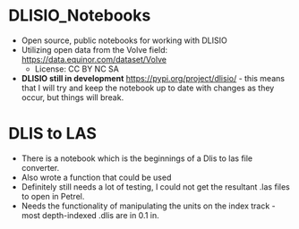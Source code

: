 # DLISIO_Notebooks
- Open source, public notebooks for working with DLISIO 
- Utilizing open data from the Volve field: https://data.equinor.com/dataset/Volve 
  - License: CC BY NC SA
- **DLISIO still in development** https://pypi.org/project/dlisio/ - this means that I will try and keep the notebook up to date with changes as they occur, but things will break.

# DLIS to LAS
- There is a notebook which is the beginnings of a Dlis to las file converter.
- Also wrote a function that could be used
- Definitely still needs a lot of testing, I could not get the resultant .las files to open in Petrel.
- Needs the functionality of manipulating the units on the index track - most depth-indexed .dlis are in 0.1 in.
